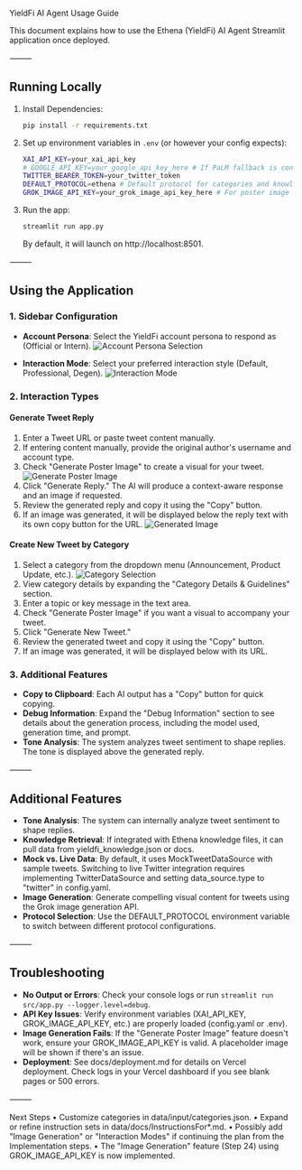 YieldFi AI Agent Usage Guide

This document explains how to use the Ethena (YieldFi) AI Agent Streamlit application once deployed.

⸻

## Running Locally
1. Install Dependencies:
   ```bash
   pip install -r requirements.txt
   ```

2. Set up environment variables in `.env` (or however your config expects):
   ```bash
   XAI_API_KEY=your_xai_api_key
   # GOOGLE_API_KEY=your_google_api_key_here # If PaLM fallback is configured
   TWITTER_BEARER_TOKEN=your_twitter_token
   DEFAULT_PROTOCOL=ethena # Default protocol for categories and knowledge
   GROK_IMAGE_API_KEY=your_grok_image_api_key_here # For poster image generation via XAI/Grok (Step 24)
   ```

3. Run the app:
   ```bash
   streamlit run app.py
   ```
   
   By default, it will launch on http://localhost:8501.

⸻

## Using the Application

### 1. Sidebar Configuration
- **Account Persona**: Select the YieldFi account persona to respond as (Official or Intern).
  ![Account Persona Selection](../data/docs/screenshots/account_persona_selection.png)

- **Interaction Mode**: Select your preferred interaction style (Default, Professional, Degen).
  ![Interaction Mode](../data/docs/screenshots/interaction_mode_selection.png)

### 2. Interaction Types

#### Generate Tweet Reply
1. Enter a Tweet URL or paste tweet content manually.
2. If entering content manually, provide the original author's username and account type.
3. Check "Generate Poster Image" to create a visual for your tweet.
   ![Generate Poster Image](../data/docs/screenshots/generate_poster_image.png)
4. Click "Generate Reply." The AI will produce a context-aware response and an image if requested.
5. Review the generated reply and copy it using the "Copy" button.
6. If an image was generated, it will be displayed below the reply text with its own copy button for the URL.
   ![Generated Image](../data/docs/screenshots/generated_image_example.png)

#### Create New Tweet by Category
1. Select a category from the dropdown menu (Announcement, Product Update, etc.).
   ![Category Selection](../data/docs/screenshots/category_selection.png)
2. View category details by expanding the "Category Details & Guidelines" section.
3. Enter a topic or key message in the text area.
4. Check "Generate Poster Image" if you want a visual to accompany your tweet.
5. Click "Generate New Tweet."
6. Review the generated tweet and copy it using the "Copy" button.
7. If an image was generated, it will be displayed below with its URL.

### 3. Additional Features

- **Copy to Clipboard**: Each AI output has a "Copy" button for quick copying.
- **Debug Information**: Expand the "Debug Information" section to see details about the generation process, including the model used, generation time, and prompt.
- **Tone Analysis**: The system analyzes tweet sentiment to shape replies. The tone is displayed above the generated reply.

⸻

## Additional Features

- **Tone Analysis**: The system can internally analyze tweet sentiment to shape replies.
- **Knowledge Retrieval**: If integrated with Ethena knowledge files, it can pull data from yieldfi_knowledge.json or docs.
- **Mock vs. Live Data**: By default, it uses MockTweetDataSource with sample tweets. Switching to live Twitter integration requires implementing TwitterDataSource and setting data_source.type to "twitter" in config.yaml.
- **Image Generation**: Generate compelling visual content for tweets using the Grok image generation API.
- **Protocol Selection**: Use the DEFAULT_PROTOCOL environment variable to switch between different protocol configurations.

⸻

## Troubleshooting

- **No Output or Errors**: Check your console logs or run `streamlit run src/app.py --logger.level=debug`.
- **API Key Issues**: Verify environment variables (XAI_API_KEY, GROK_IMAGE_API_KEY, etc.) are properly loaded (config.yaml or .env).
- **Image Generation Fails**: If the "Generate Poster Image" feature doesn't work, ensure your GROK_IMAGE_API_KEY is valid. A placeholder image will be shown if there's an issue.
- **Deployment**: See docs/deployment.md for details on Vercel deployment. Check logs in your Vercel dashboard if you see blank pages or 500 errors.

⸻

Next Steps
   •  Customize categories in data/input/categories.json.
   •  Expand or refine instruction sets in data/docs/InstructionsFor*.md.
   •  Possibly add "Image Generation" or "Interaction Modes" if continuing the plan from the Implementation steps.
   •  The "Image Generation" feature (Step 24) using GROK_IMAGE_API_KEY is now implemented.
